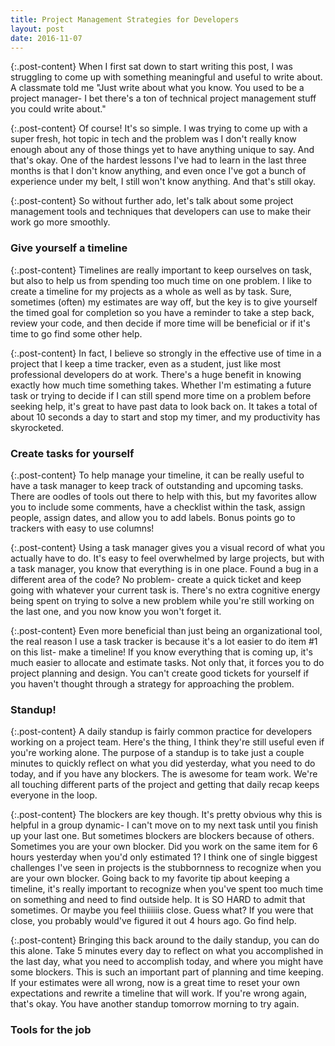 ```yaml
---
title: Project Management Strategies for Developers
layout: post
date: 2016-11-07
---
```


{:.post-content}
When I first sat down to start writing this post, I was struggling to come up with something meaningful and useful to write about. A classmate told me "Just write about what you know. You used to be a project manager- I bet there's a ton of technical project management stuff you could write about."

{:.post-content}
Of course! It's so simple. I was trying to come up with a super fresh, hot topic in tech and the problem was I don't really know enough about any of those things yet to have anything unique to say. And that's okay. One of the hardest lessons I've had to learn in the last three months is that I don't know anything, and even once I've got a bunch of experience under my belt, I still won't know anything. And that's still okay.

{:.post-content}
So without further ado, let's talk about some project management tools and techniques that developers can use to make their work go more smoothly.


### Give yourself a timeline

{:.post-content}
Timelines are really important to keep ourselves on task, but also to help us from spending too much time on one problem. I like to create a timeline for my projects as a whole as well as by task. Sure, sometimes (often) my estimates are way off, but the key is to give yourself the timed goal for completion so you have a reminder to take a step back, review your code, and then decide if more time will be beneficial or if it's time to go find some other help.

{:.post-content}
In fact, I believe so strongly in the effective use of time in a project that I keep a time tracker, even as a student, just like most professional developers do at work. There's a huge benefit in knowing exactly how much time something takes. Whether I'm estimating a future task or trying to decide if I can still spend more time on a problem before seeking help, it's great to have past data to look back on. It takes a total of about 10 seconds a day to start and stop my timer, and my productivity has skyrocketed.

### Create tasks for yourself

{:.post-content}
To help manage your timeline, it can be really useful to have a task manager to keep track of outstanding and upcoming tasks. There are oodles of tools out there to help with this, but my favorites allow you to include some comments, have a checklist within the task, assign people, assign dates, and allow you to add labels. Bonus points go to trackers with easy to use columns!

{:.post-content}
Using a task manager gives you a visual record of what you actually have to do. It's easy to feel overwhelmed by large projects, but with a task manager, you know that everything is in one place. Found a bug in a different area of the code? No problem- create a quick ticket and keep going with whatever your current task is. There's no extra cognitive energy being spent on trying to solve a new problem while you're still working on the last one, and you now know you won't forget it.

{:.post-content}
Even more beneficial than just being an organizational tool, the real reason I use a task tracker is because it's a lot easier to do item #1 on this list- make a timeline! If you know everything that is coming up, it's much easier to allocate and estimate tasks. Not only that, it forces you to do project planning and design. You can't create good tickets for yourself if you haven't thought through a strategy for approaching the problem.

### Standup!

{:.post-content}
A daily standup is fairly common practice for developers working on a project team. Here's the thing, I think they're still useful even if you're working alone. The purpose of a standup is to take just a couple minutes to quickly reflect on what you did yesterday, what you need to do today, and if you have any blockers. The is awesome for team work. We're all touching different parts of the project and getting that daily recap keeps everyone in the loop.

{:.post-content}
The blockers are key though. It's pretty obvious why this is helpful in a group dynamic- I can't move on to my next task until you finish up your last one. But sometimes blockers are blockers because of others. Sometimes you are your own blocker. Did you work on the same item for 6 hours yesterday when you'd only estimated 1? I think one of single biggest challenges I've seen in projects is the stubbornness to recognize when you are your own blocker. Going back to my favorite tip about keeping a timeline, it's really important to recognize when you've spent too much time on something and need to find outside help. It is SO HARD to admit that sometimes. Or maybe you feel thiiiiiis close. Guess what? If you were that close, you probably would've figured it out 4 hours ago. Go find help.

{:.post-content}
Bringing this back around to the daily standup, you can do this alone. Take 5 minutes every day to reflect on what you accomplished in the last day, what you need to accomplish today, and where you might have some blockers. This is such an important part of planning and time keeping. If your estimates were all wrong, now is a great time to reset your own expectations and rewrite a timeline that will work. If you're wrong again, that's okay. You have another standup tomorrow morning to try again.

### Tools for the job
